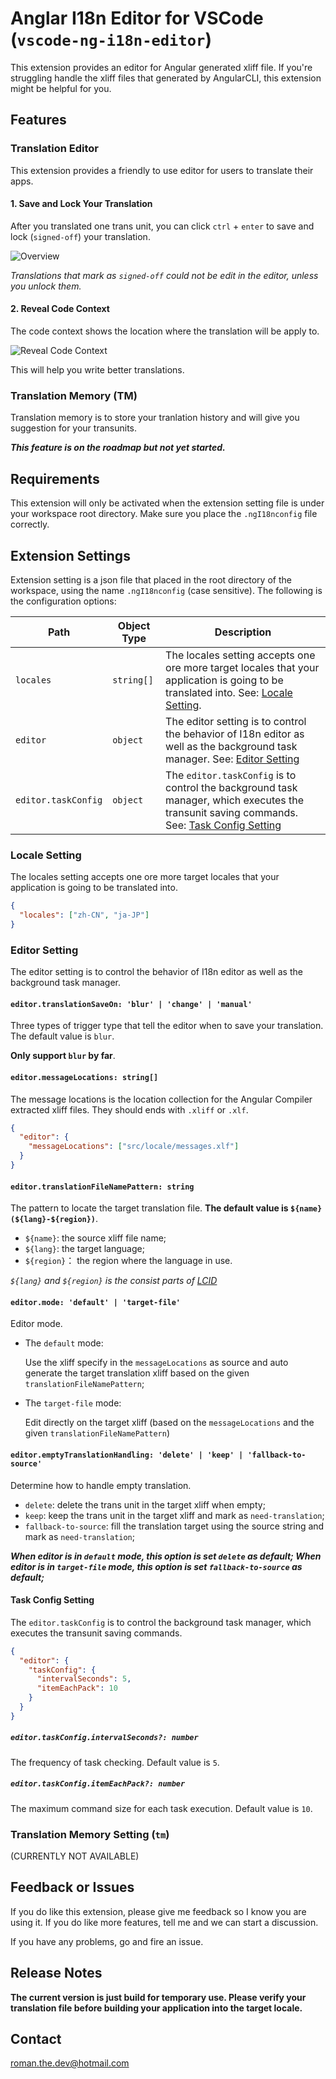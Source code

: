 # Anglar I18n Editor for VSCode (`vscode-ng-i18n-editor`)

This extension provides an editor for Angular generated xliff file. If you're struggling handle the xliff files that generated by AngularCLI, this extension might be helpful for you.

## Features

### Translation Editor

This extension provides a friendly to use editor for users to translate their apps.

#### 1. Save and Lock Your Translation

After you translated one trans unit, you can click `ctrl` + `enter` to save and lock (`signed-off`) your translation.

![Overview](/doc/overview.gif "Overview")

_Translations that mark as `signed-off` could not be edit in the editor, unless you unlock them._

#### 2. Reveal Code Context

The code context shows the location where the translation will be apply to.

![Reveal Code Context](/doc/code-context.gif "Reveal Code Context")

This will help you write better translations.

### Translation Memory (TM)

Translation memory is to store your tranlation history and will give you suggestion for your transunits.

**_This feature is on the roadmap but not yet started._**

## Requirements

This extension will only be activated when the extension setting file is under your workspace root directory. Make sure you place the `.ngI18nconfig` file correctly.

## Extension Settings

Extension setting is a json file that placed in the root directory of the workspace, using the name `.ngI18nconfig` (case sensitive). The following is the configuration options:

| Path                | Object Type | Description                                                                                                                                                       |
| ------------------- | ----------- | ----------------------------------------------------------------------------------------------------------------------------------------------------------------- |
| `locales`           | `string[]`  | The locales setting accepts one ore more target locales that your application is going to be translated into. See: [Locale Setting](#locale-setting).             |
| `editor`            | `object`    | The editor setting is to control the behavior of I18n editor as well as the background task manager. See: [Editor Setting](#editor-setting)                       |
| `editor.taskConfig` | `object`    | The `editor.taskConfig` is to control the background task manager, which executes the transunit saving commands. See: [Task Config Setting](#task-config-setting) |

### Locale Setting

The locales setting accepts one ore more target locales that your application is going to be translated into.

```json
{
  "locales": ["zh-CN", "ja-JP"]
}
```

### Editor Setting

The editor setting is to control the behavior of I18n editor as well as the background task manager.

#### `editor.translationSaveOn: 'blur' | 'change' | 'manual'`

Three types of trigger type that tell the editor when to save your translation. The default value is `blur`.

**Only support `blur` by far**.

#### `editor.messageLocations: string[]`

The message locations is the location collection for the Angular Compiler extracted xliff files. They should
ends with `.xliff` or `.xlf`.

```json
{
  "editor": {
    "messageLocations": ["src/locale/messages.xlf"]
  }
}
```

#### `editor.translationFileNamePattern: string`

The pattern to locate the target translation file. **The default value is `${name}(${lang}-${region})`**.

- `${name}`: the source xliff file name;
- `${lang}`: the target language;
- `${region}`： the region where the language in use.

_`${lang}` and `${region}` is the consist parts of [LCID](https://www.science.co.il/language/Locale-codes.php)_

#### `editor.mode: 'default' | 'target-file'`

Editor mode.

- The `default` mode:

  Use the xliff specify in the `messageLocations` as source and auto generate the target translation xliff based on the given `translationFileNamePattern`;

- The `target-file` mode:

  Edit directly on the target xliff (based on the `messageLocations` and the given `translationFileNamePattern`)

#### `editor.emptyTranslationHandling: 'delete' | 'keep' | 'fallback-to-source'`

Determine how to handle empty translation.

- `delete`: delete the trans unit in the target xliff when empty;
- `keep`: keep the trans unit in the target xliff and mark as `need-translation`;
- `fallback-to-source`: fill the translation target using the source string and mark as `need-translation`;

***When editor is in `default` mode, this option is set `delete` as default; When editor is in `target-file` mode, this option is set `fallback-to-source` as default;***

#### Task Config Setting

The `editor.taskConfig` is to control the background task manager, which executes the transunit saving commands.

```json
{
  "editor": {
    "taskConfig": {
      "intervalSeconds": 5,
      "itemEachPack": 10
    }
  }
}
```

##### `editor.taskConfig.intervalSeconds?: number`

The frequency of task checking. Default value is `5`.

##### `editor.taskConfig.itemEachPack?: number`

The maximum command size for each task execution. Default value is `10`.

### Translation Memory Setting (`tm`)

(CURRENTLY NOT AVAILABLE)

## Feedback or Issues

If you do like this extension, please give me feedback so I know you are using it. If you do like more features, tell me and we can start a discussion.

If you have any problems, go and fire an issue.

## Release Notes

**The current version is just build for temporary use. Please verify your translation file before building your application into the target locale.**

## Contact

[roman.the.dev@hotmail.com](mailto:roman.the.dev@hotmail.com?subject=[vscode-ng-i18n-editor])
